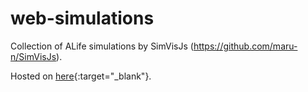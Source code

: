 # web-simulations

Collection of ALife simulations by SimVisJs (https://github.com/maru-n/SimVisJs).

Hosted on [here](https://web-simulations.netlify.com/){:target="_blank"}.
